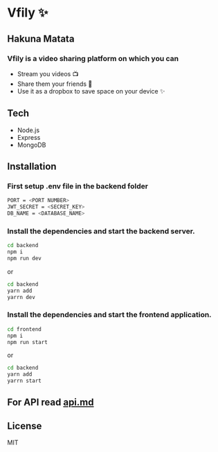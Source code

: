 # Vfily ✨
## Hakuna Matata

### Vfily is a video sharing platform on which you can
- Stream you videos 📺
- Share them your friends 🎎
- Use it as a dropbox to save space on your device  ✨

## Tech
- Node.js
- Express
- MongoDB

## Installation

### First setup .env file in the backend folder

```sh
PORT = <PORT NUMBER>
JWT_SECRET = <SECRET_KEY>
DB_NAME = <DATABASE_NAME>
```

### Install the dependencies and start the backend server.

```sh
cd backend
npm i
npm run dev
```
or
```sh
cd backend
yarn add
yarrn dev
```
### Install the dependencies and start the frontend application.

```sh
cd frontend
npm i
npm run start
```
or
```sh
cd backend
yarn add
yarrn start
```

## For API read [api.md](https://github.com/Malviya-abhishek/e-commerce-api-version/blob/master/api.md)

## License
MIT